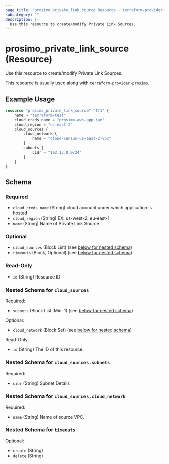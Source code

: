 ```yaml
---
page_title: "prosimo_private_link_source Resource - terraform-provider-prosimo"
subcategory: ""
description: |-
  Use this resource to create/modify Private Link Sources.
---
```


# prosimo_private_link_source (Resource)

Use this resource to create/modify Private Link Sources.

This resource is usually used along with `terraform-provider-prosimo`.



## Example Usage

```terraform
resource "prosimo_private_link_source" "tf1" {
    name = "terraform-test"
    cloud_creds_name = "prosimo-aws-app-iam"
    cloud_region = "us-east-2"
    cloud_sources {
        cloud_network {
            name = "cloud-census-us-east-2-vpc"
        }
        subnets {
            cidr = "192.13.0.0/24"
        }
    }
}
```

<!-- schema generated by tfplugindocs -->
## Schema

### Required

- `cloud_creds_name` (String) cloud account under which application is hosted
- `cloud_region` (String) EX: us-west-2, eu-east-1
- `name` (String) Name of Private Link Source

### Optional

- `cloud_sources` (Block List) (see [below for nested schema](#nestedblock--cloud_sources))
- `timeouts` (Block, Optional) (see [below for nested schema](#nestedblock--timeouts))

### Read-Only

- `id` (String) Resource ID

<a id="nestedblock--cloud_sources"></a>
### Nested Schema for `cloud_sources`

Required:

- `subnets` (Block List, Min: 1) (see [below for nested schema](#nestedblock--cloud_sources--subnets))

Optional:

- `cloud_network` (Block Set) (see [below for nested schema](#nestedblock--cloud_sources--cloud_network))

Read-Only:

- `id` (String) The ID of this resource.

<a id="nestedblock--cloud_sources--subnets"></a>
### Nested Schema for `cloud_sources.subnets`

Required:

- `cidr` (String) Subnet Details


<a id="nestedblock--cloud_sources--cloud_network"></a>
### Nested Schema for `cloud_sources.cloud_network`

Required:

- `name` (String) Name of source VPC.



<a id="nestedblock--timeouts"></a>
### Nested Schema for `timeouts`

Optional:

- `create` (String)
- `delete` (String)


